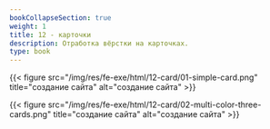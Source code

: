 ```yaml
---
bookCollapseSection: true
weight: 1
title: 12 - карточки
description: Отработка вёрстки на карточках.
type: book
---
```


{{< figure src="/img/res/fe-exe/html/12-card/01-simple-card.png" title="создание сайта" alt="создание сайта" >}}


{{< figure src="/img/res/fe-exe/html/12-card/02-multi-color-three-cards.png" title="создание сайта" alt="создание сайта" >}}

